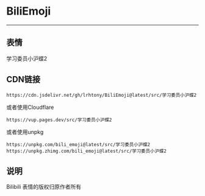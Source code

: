 # BiliEmoji
---
## 表情
学习委员小沪蝶2
## CDN链接
```
https://cdn.jsdelivr.net/gh/lrhtony/BiliEmoji@latest/src/学习委员小沪蝶2
```
或者使用Cloudflare
```
https://vup.pages.dev/src/学习委员小沪蝶2
```
或者使用unpkg
```
https://unpkg.com/bili_emoji@latest/src/学习委员小沪蝶2
https://unpkg.zhimg.com/bili_emoji@latest/src/学习委员小沪蝶2
```
## 说明
Bilibili 表情的版权归原作者所有
